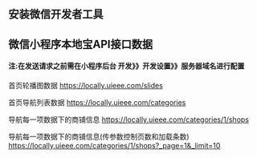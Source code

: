 ## 安装微信开发者工具
## 微信小程序本地宝API接口数据
#### 注:在发送请求之前需在小程序后台 开发》》开发设置》》服务器域名进行配置

首页轮播图数据
	https://locally.uieee.com/slides

首页导航列表数据
	https://locally.uieee.com/categories


导航每一项数据下的商铺信息
	https://locally.uieee.com/categories/1/shops

导航每一项数据下的商铺信息(传参数控制页数和加载条数)
	https://locally.uieee.com/categories/1/shops?_page=1&_limit=10


